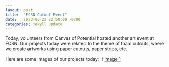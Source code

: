 ```yaml
---
layout: post
title:  "FCSN Cutout Event"
date:   2023-03-23 22:50:00 -0700
categories: jekyll update
---
```

Today, volunteers from Canvas of Potential hosted another art event at FCSN.
Our projects today were related to the theme of foam cutouts, where we create artworks using
paper cutouts, paper strips, etc.

Here are some images of our projects today:
！[image 1](../assets/images/gallery/thumbnails/2023-07-10-sunflower-1.jpg)
